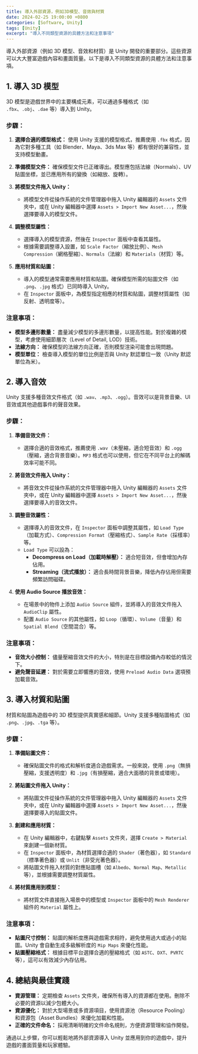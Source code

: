 ```yaml
---
title: 導入外部資源，例如3D模型、音效與材質
date: 2024-02-25 19:00:00 +0800
categories: [Software, Unity]
tags: [Unity] 
excerpt: "導入不同類型資源的具體方法和注意事項"
---
```


導入外部資源（例如 3D 模型、音效和材質）是 Unity 開發的重要部分。這些資源可以大大豐富遊戲內容和畫面質量。以下是導入不同類型資源的具體方法和注意事項。

## **1. 導入 3D 模型**

3D 模型是遊戲世界中的主要構成元素，可以通過多種格式（如 `.fbx`、`.obj`、`.dae` 等）導入到 Unity。

### **步驟：**

1. **選擇合適的模型格式：** 使用 Unity 支援的模型格式，推薦使用 `.fbx` 格式，因為它對多種工具（如 Blender、Maya、3ds Max 等）都有很好的兼容性，並支持模型動畫。
   
2. **準備模型文件：** 確保模型文件已正確導出。模型應包括法線（Normals）、UV 貼圖坐標，並已應用所有的變換（如縮放、旋轉）。

3. **將模型文件拖入 Unity：** 
   - 將模型文件從操作系統的文件管理器中拖入 Unity 編輯器的 `Assets` 文件夾中，或在 Unity 編輯器中選擇 `Assets > Import New Asset...`，然後選擇要導入的模型文件。

4. **調整模型屬性：** 
   - 選擇導入的模型資源，然後在 `Inspector` 面板中查看其屬性。
   - 根據需要調整導入設置，如 `Scale Factor`（縮放比例）、`Mesh Compression`（網格壓縮）、`Normals`（法線）和 `Materials`（材質）等。

5. **應用材質和貼圖：** 
   - 導入的模型通常需要應用材質和貼圖。確保模型所需的貼圖文件（如 `.png`、`.jpg` 格式）已同時導入 Unity。
   - 在 `Inspector` 面板中，為模型指定相應的材質和貼圖，調整材質屬性（如反射、透明度等）。

### **注意事項：**

- **模型多邊形數量：** 盡量減少模型的多邊形數量，以提高性能。對於複雜的模型，考慮使用細節層次（Level of Detail, LOD）技術。
- **法線方向：** 確保模型的法線方向正確，否則模型渲染可能會出現問題。
- **模型單位：** 檢查導入模型的單位比例是否與 Unity 默認單位一致（Unity 默認單位為米）。

## **2. 導入音效**

Unity 支援多種音效文件格式（如 `.wav`、`.mp3`、`.ogg`）。音效可以是背景音樂、UI 音效或其他遊戲事件的聲音效果。

### **步驟：**

1. **準備音效文件：** 
   - 選擇合適的音效格式，推薦使用 `.wav`（未壓縮，適合短音效）和 `.ogg`（壓縮，適合背景音樂）。`MP3` 格式也可以使用，但它在不同平台上的解碼效率可能不同。

2. **將音效文件拖入 Unity：** 
   - 將音效文件從操作系統的文件管理器中拖入 Unity 編輯器的 `Assets` 文件夾中，或在 Unity 編輯器中選擇 `Assets > Import New Asset...`，然後選擇要導入的音效文件。

3. **調整音效屬性：** 
   - 選擇導入的音效文件，在 `Inspector` 面板中調整其屬性，如 `Load Type`（加載方式）、`Compression Format`（壓縮格式）、`Sample Rate`（採樣率）等。
   - `Load Type` 可以設為：
     - **Decompress on Load（加載時解壓）：** 適合短音效，但會增加內存佔用。
     - **Streaming（流式播放）：** 適合長時間背景音樂，降低內存佔用但需要頻繁訪問磁碟。

4. **使用 Audio Source 播放音效：** 
   - 在場景中的物件上添加 `Audio Source` 組件，並將導入的音效文件拖入 `AudioClip` 屬性。
   - 配置 `Audio Source` 的其他屬性，如 `Loop`（循環）、`Volume`（音量）和 `Spatial Blend`（空間混合）等。

### **注意事項：**

- **音效大小控制：** 儘量壓縮音效文件的大小，特別是在目標設備內存較低的情況下。
- **避免聲音延遲：** 對於需要立即響應的音效，使用 `Preload Audio Data` 選項預加載音效。

## **3. 導入材質和貼圖**

材質和貼圖為遊戲中的 3D 模型提供真實感和細節。Unity 支援多種貼圖格式（如 `.png`、`.jpg`、`.tga` 等）。

### **步驟：**

1. **準備貼圖文件：** 
   - 確保貼圖文件的格式和解析度適合遊戲需求。一般來說，使用 `.png`（無損壓縮，支援透明度）和 `.jpg`（有損壓縮，適合大面積的背景或環境）。

2. **將貼圖文件拖入 Unity：** 
   - 將貼圖文件從操作系統的文件管理器中拖入 Unity 編輯器的 `Assets` 文件夾中，或在 Unity 編輯器中選擇 `Assets > Import New Asset...`，然後選擇要導入的貼圖文件。

3. **創建和應用材質：** 
   - 在 Unity 編輯器中，右鍵點擊 `Assets` 文件夾，選擇 `Create > Material` 來創建一個新材質。
   - 在 `Inspector` 面板中，為材質選擇合適的 `Shader`（著色器），如 `Standard`（標準著色器）或 `Unlit`（非受光著色器）。
   - 將貼圖文件拖入材質的對應貼圖槽（如 `Albedo`、`Normal Map`、`Metallic` 等），並根據需要調整材質屬性。

4. **將材質應用到模型：** 
   - 將材質文件直接拖入場景中的模型或 `Inspector` 面板中的 `Mesh Renderer` 組件的 `Material` 屬性上。

### **注意事項：**

- **貼圖尺寸控制：** 貼圖的解析度應與遊戲需求相符，避免使用過大或過小的貼圖。Unity 會自動生成多級解析度的 `Mip Maps` 來優化性能。
- **貼圖壓縮格式：** 根據目標平台選擇合適的壓縮格式（如 `ASTC`、`DXT`、`PVRTC` 等），這可以有效減少內存佔用。

## **4. 總結與最佳實踐**

- **資源管理：** 定期檢查 `Assets` 文件夾，確保所有導入的資源都在使用。刪除不必要的資源以減少包體大小。
- **資源優化：** 對於大型場景或多資源項目，使用資源池（Resource Pooling）和資源包（Asset Bundles）來優化加載和性能。
- **正確的文件命名：** 採用清晰明確的文件命名規則，方便資源管理和協作開發。

通過以上步驟，你可以輕鬆地將外部資源導入 Unity 並應用到你的遊戲中，提升遊戲的畫面質量和玩家體驗。
